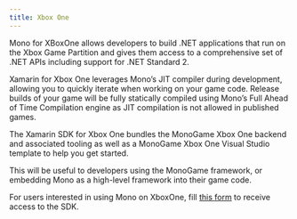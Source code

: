 ```yaml
---
title: Xbox One
---
```


Mono for XBoxOne allows developers to build .NET applications that run on the Xbox Game Partition and
gives them access to a comprehensive set of .NET APIs including support for .NET Standard 2.

Xamarin for Xbox One leverages Mono’s JIT compiler during development, allowing you to quickly iterate
when working on your game code.  Release builds of your game will be fully statically compiled using
Mono’s Full Ahead of Time Compilation engine as JIT compilation is not allowed in published games.

The Xamarin SDK for Xbox One bundles the MonoGame Xbox One backend and associated tooling as well as a
MonoGame Xbox One Visual Studio template to help you get started.

This will be useful to developers using the MonoGame framework, or embedding Mono as a high-level
framework into their game code.

For users interested in using Mono on XboxOne, fill [this form](https://aka.ms/xamarin-xbox-sign-up)
to receive access to the SDK.
